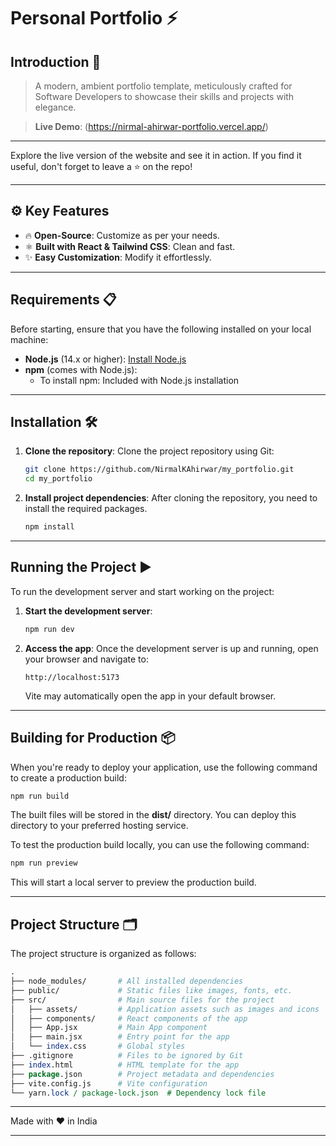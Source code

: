 # Personal Portfolio ⚡

## Introduction 🚀

> A modern, ambient portfolio template, meticulously crafted for Software Developers to showcase their skills and projects with elegance.

> **Live Demo**: (https://nirmal-ahirwar-portfolio.vercel.app/)


---

Explore the live version of the website and see it in action. If you find it useful, don't forget to leave a ⭐ on the repo!

---

## ⚙️ Key Features

- 🔥 **Open-Source**: Customize as per your needs.
- ⚛️ **Built with React & Tailwind CSS**: Clean and fast.
- ✨ **Easy Customization**: Modify it effortlessly.

---

## Requirements 📋

Before starting, ensure that you have the following installed on your local machine:

- **Node.js** (14.x or higher): [Install Node.js](https://nodejs.org/)
- **npm** (comes with Node.js):
  - To install npm: Included with Node.js installation

---

## Installation 🛠️

1. **Clone the repository**:
   Clone the project repository using Git:
   ```bash
   git clone https://github.com/NirmalKAhirwar/my_portfolio.git
   cd my_portfolio
   ```

2. **Install project dependencies**: After cloning the repository, you need to install the required packages.

   ```bash
   npm install 
   ```

---

## Running the Project ▶️

To run the development server and start working on the project:

1. **Start the development server**:
   ```bash
   npm run dev
   ```

2. **Access the app**: Once the development server is up and running, open your browser and navigate to:

   ```
   http://localhost:5173
   ```

   Vite may automatically open the app in your default browser.

---

## Building for Production 📦

When you're ready to deploy your application, use the following command to create a production build:

```bash
npm run build
```

The built files will be stored in the **dist/** directory. You can deploy this directory to your preferred hosting service.

To test the production build locally, you can use the following command:

```bash
npm run preview
```

This will start a local server to preview the production build.

---

## Project Structure 🗂️

The project structure is organized as follows:

```perl
.
├── node_modules/       # All installed dependencies
├── public/             # Static files like images, fonts, etc.
├── src/                # Main source files for the project
│   ├── assets/         # Application assets such as images and icons
│   ├── components/     # React components of the app
│   ├── App.jsx         # Main App component
│   ├── main.jsx        # Entry point for the app
│   └── index.css       # Global styles
├── .gitignore          # Files to be ignored by Git
├── index.html          # HTML template for the app
├── package.json        # Project metadata and dependencies
├── vite.config.js      # Vite configuration
└── yarn.lock / package-lock.json  # Dependency lock file
```

---

Made with :heart: in India

---
